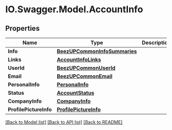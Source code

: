 # IO.Swagger.Model.AccountInfo
## Properties

Name | Type | Description | Notes
------------ | ------------- | ------------- | -------------
**Info** | [**BeezUPCommonInfoSummaries**](BeezUPCommonInfoSummaries.md) |  | [optional] 
**Links** | [**AccountInfoLinks**](AccountInfoLinks.md) |  | [optional] 
**UserId** | [**BeezUPCommonUserId**](BeezUPCommonUserId.md) |  | [optional] 
**Email** | [**BeezUPCommonEmail**](BeezUPCommonEmail.md) |  | [optional] 
**PersonalInfo** | [**PersonalInfo**](PersonalInfo.md) |  | [optional] 
**Status** | [**AccountStatus**](AccountStatus.md) |  | [optional] 
**CompanyInfo** | [**CompanyInfo**](CompanyInfo.md) |  | [optional] 
**ProfilePictureInfo** | [**ProfilePictureInfo**](ProfilePictureInfo.md) |  | [optional] 

[[Back to Model list]](../README.md#documentation-for-models) [[Back to API list]](../README.md#documentation-for-api-endpoints) [[Back to README]](../README.md)

